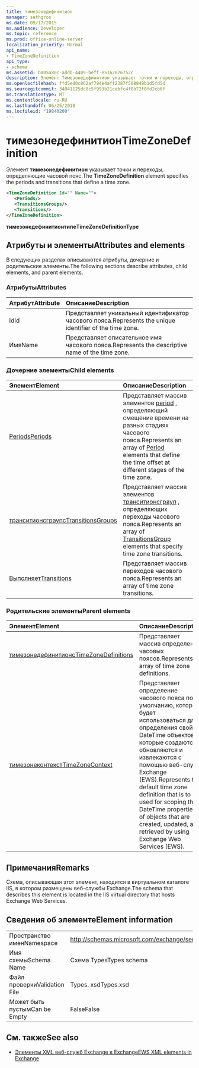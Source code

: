 ```yaml
---
title: тимезонедефинитион
manager: sethgros
ms.date: 09/17/2015
ms.audience: Developer
ms.topic: reference
ms.prod: office-online-server
localization_priority: Normal
api_name:
- TimeZoneDefinition
api_type:
- schema
ms.assetid: b005a80c-addb-4409-beff-e5162076752c
description: Элемент Тимезонедефинитион указывает точки и переходы, определяющие часовой пояс.
ms.openlocfilehash: ffd5ed0c862af794e4aff2387f508849b1d5fd5d
ms.sourcegitcommit: 34041125dc8c5f993b21cebfc4f8b72f0fd2cb6f
ms.translationtype: MT
ms.contentlocale: ru-RU
ms.lasthandoff: 06/25/2018
ms.locfileid: "19840200"
---
```

# <a name="timezonedefinition"></a><span data-ttu-id="e342c-103">тимезонедефинитион</span><span class="sxs-lookup"><span data-stu-id="e342c-103">TimeZoneDefinition</span></span>

<span data-ttu-id="e342c-104">Элемент **тимезонедефинитион** указывает точки и переходы, определяющие часовой пояс.</span><span class="sxs-lookup"><span data-stu-id="e342c-104">The **TimeZoneDefinition** element specifies the periods and transitions that define a time zone.</span></span> 
  
```XML
<TimeZoneDefinition Id="" Name="">
   <Periods/>
   <TransitionsGroups/>
   <Transitions/>
</TimeZoneDefinition>

```

 <span data-ttu-id="e342c-105">**тимезонедефинитионтипе**</span><span class="sxs-lookup"><span data-stu-id="e342c-105">**TimeZoneDefinitionType**</span></span>
## <a name="attributes-and-elements"></a><span data-ttu-id="e342c-106">Атрибуты и элементы</span><span class="sxs-lookup"><span data-stu-id="e342c-106">Attributes and elements</span></span>

<span data-ttu-id="e342c-107">В следующих разделах описываются атрибуты, дочерние и родительские элементы.</span><span class="sxs-lookup"><span data-stu-id="e342c-107">The following sections describe attributes, child elements, and parent elements.</span></span>
  
### <a name="attributes"></a><span data-ttu-id="e342c-108">Атрибуты</span><span class="sxs-lookup"><span data-stu-id="e342c-108">Attributes</span></span>

|<span data-ttu-id="e342c-109">**Атрибут**</span><span class="sxs-lookup"><span data-stu-id="e342c-109">**Attribute**</span></span>|<span data-ttu-id="e342c-110">**Описание**</span><span class="sxs-lookup"><span data-stu-id="e342c-110">**Description**</span></span>|
|:-----|:-----|
|<span data-ttu-id="e342c-111">Id</span><span class="sxs-lookup"><span data-stu-id="e342c-111">Id</span></span>  <br/> |<span data-ttu-id="e342c-112">Представляет уникальный идентификатор часового пояса.</span><span class="sxs-lookup"><span data-stu-id="e342c-112">Represents the unique identifier of the time zone.</span></span>  <br/> |
|<span data-ttu-id="e342c-113">Имя</span><span class="sxs-lookup"><span data-stu-id="e342c-113">Name</span></span>  <br/> |<span data-ttu-id="e342c-114">Представляет описательное имя часового пояса.</span><span class="sxs-lookup"><span data-stu-id="e342c-114">Represents the descriptive name of the time zone.</span></span>  <br/> |
   
### <a name="child-elements"></a><span data-ttu-id="e342c-115">Дочерние элементы</span><span class="sxs-lookup"><span data-stu-id="e342c-115">Child elements</span></span>

|<span data-ttu-id="e342c-116">**Элемент**</span><span class="sxs-lookup"><span data-stu-id="e342c-116">**Element**</span></span>|<span data-ttu-id="e342c-117">**Описание**</span><span class="sxs-lookup"><span data-stu-id="e342c-117">**Description**</span></span>|
|:-----|:-----|
|[<span data-ttu-id="e342c-118">Periods</span><span class="sxs-lookup"><span data-stu-id="e342c-118">Periods</span></span>](periods.md) <br/> |<span data-ttu-id="e342c-119">Представляет массив элементов [period](period.md) , определяющий смещение времени на разных стадиях часового пояса.</span><span class="sxs-lookup"><span data-stu-id="e342c-119">Represents an array of [Period](period.md) elements that define the time offset at different stages of the time zone.</span></span>  <br/> |
|[<span data-ttu-id="e342c-120">транситионсграупс</span><span class="sxs-lookup"><span data-stu-id="e342c-120">TransitionsGroups</span></span>](transitionsgroups.md) <br/> |<span data-ttu-id="e342c-121">Представляет массив элементов [транситионсграуп](transitionsgroup.md) , определяющих переходы часового пояса.</span><span class="sxs-lookup"><span data-stu-id="e342c-121">Represents an array of [TransitionsGroup](transitionsgroup.md) elements that specify time zone transitions.</span></span>  <br/> |
|[<span data-ttu-id="e342c-122">Выполняет</span><span class="sxs-lookup"><span data-stu-id="e342c-122">Transitions</span></span>](transitions.md) <br/> |<span data-ttu-id="e342c-123">Представляет массив переходов часового пояса.</span><span class="sxs-lookup"><span data-stu-id="e342c-123">Represents an array of time zone transitions.</span></span>  <br/> |
   
### <a name="parent-elements"></a><span data-ttu-id="e342c-124">Родительские элементы</span><span class="sxs-lookup"><span data-stu-id="e342c-124">Parent elements</span></span>

|<span data-ttu-id="e342c-125">**Элемент**</span><span class="sxs-lookup"><span data-stu-id="e342c-125">**Element**</span></span>|<span data-ttu-id="e342c-126">**Описание**</span><span class="sxs-lookup"><span data-stu-id="e342c-126">**Description**</span></span>|
|:-----|:-----|
|[<span data-ttu-id="e342c-127">тимезонедефинитионс</span><span class="sxs-lookup"><span data-stu-id="e342c-127">TimeZoneDefinitions</span></span>](timezonedefinitions.md) <br/> |<span data-ttu-id="e342c-128">Представляет массив определений часовых поясов.</span><span class="sxs-lookup"><span data-stu-id="e342c-128">Represents an array of time zone definitions.</span></span>  <br/> |
|[<span data-ttu-id="e342c-129">тимезонеконтекст</span><span class="sxs-lookup"><span data-stu-id="e342c-129">TimeZoneContext</span></span>](timezonecontext.md) <br/> |<span data-ttu-id="e342c-130">Представляет определение часового пояса по умолчанию, которое будет использоваться для определения свойств DateTime объектов, которые создаются, обновляются и извлекаются с помощью веб-служб Exchange (EWS).</span><span class="sxs-lookup"><span data-stu-id="e342c-130">Represents the default time zone definition that is to be used for scoping the DateTime properties of objects that are created, updated, and retrieved by using Exchange Web Services (EWS).</span></span>  <br/> |
   
## <a name="remarks"></a><span data-ttu-id="e342c-131">Примечания</span><span class="sxs-lookup"><span data-stu-id="e342c-131">Remarks</span></span>

<span data-ttu-id="e342c-132">Схема, описывающая этот элемент, находится в виртуальном каталоге IIS, в котором размещены веб-службы Exchange.</span><span class="sxs-lookup"><span data-stu-id="e342c-132">The schema that describes this element is located in the IIS virtual directory that hosts Exchange Web Services.</span></span>
  
## <a name="element-information"></a><span data-ttu-id="e342c-133">Сведения об элементе</span><span class="sxs-lookup"><span data-stu-id="e342c-133">Element information</span></span>

|||
|:-----|:-----|
|<span data-ttu-id="e342c-134">Пространство имен</span><span class="sxs-lookup"><span data-stu-id="e342c-134">Namespace</span></span>  <br/> |http://schemas.microsoft.com/exchange/services/2006/types  <br/> |
|<span data-ttu-id="e342c-135">Имя схемы</span><span class="sxs-lookup"><span data-stu-id="e342c-135">Schema Name</span></span>  <br/> |<span data-ttu-id="e342c-136">Схема Types</span><span class="sxs-lookup"><span data-stu-id="e342c-136">Types schema</span></span>  <br/> |
|<span data-ttu-id="e342c-137">Файл проверки</span><span class="sxs-lookup"><span data-stu-id="e342c-137">Validation File</span></span>  <br/> |<span data-ttu-id="e342c-138">Types. xsd</span><span class="sxs-lookup"><span data-stu-id="e342c-138">Types.xsd</span></span>  <br/> |
|<span data-ttu-id="e342c-139">Может быть пустым</span><span class="sxs-lookup"><span data-stu-id="e342c-139">Can be Empty</span></span>  <br/> |<span data-ttu-id="e342c-140">False</span><span class="sxs-lookup"><span data-stu-id="e342c-140">False</span></span>  <br/> |
   
## <a name="see-also"></a><span data-ttu-id="e342c-141">См. также</span><span class="sxs-lookup"><span data-stu-id="e342c-141">See also</span></span>



- [<span data-ttu-id="e342c-142">Элементы XML веб-служб Exchange в Exchange</span><span class="sxs-lookup"><span data-stu-id="e342c-142">EWS XML elements in Exchange</span></span>](ews-xml-elements-in-exchange.md)

